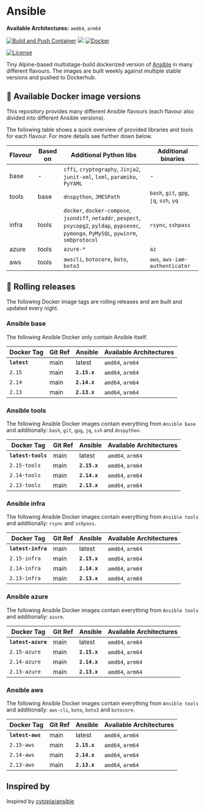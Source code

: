# Ansible

**Available Architectures:**  `amd64`, `arm64`

[![Build and Push Container](https://github.com/mullholland/docker-ansible/actions/workflows/build.yml/badge.svg)](https://github.com/mullholland/docker-ansible/actions/workflows/build.yml)
[![](https://img.shields.io/docker/pulls/mullholland/ansible.svg)](https://hub.docker.com/r/mullholland/ansible)
[![Docker](https://badgen.net/badge/icon/:latest?icon=docker&label=mullholland/ansible)](https://hub.docker.com/r/mullholland/ansible)

[![License](https://img.shields.io/badge/license-MIT-%233DA639.svg)](https://opensource.org/licenses/MIT)

Tiny Alpine-based multistage-build dockerized version of [Ansible](https://www.ansible.com/) in many different flavours.
The images are built weekly against multiple stable versions and pushed to Dockerhub.

## :whale: Available Docker image versions

This repository provides many different Ansible flavours (each flavour also divided into different Ansible versions).

The following table shows a quick overview of provided libraries and tools for each flavour. For more details see further down below.

| Flavour | Based on | Additional Python libs | Additional binaries |
|---------|---------------|------------------------|---------------------|
| base    | -        | `cffi`, `cryptography`, `Jinja2`, `junit-xml`, `lxml`, `paramiko`, `PyYAML` | - |
| tools   | base     | `dnspython`, `JMESPath` | `bash`, `git`, `gpg`, `jq`, `ssh`, `yq` |
| infra   | tools    | `docker`, `docker-compose`, `jsondiff`, `netaddr`, `pexpect`, `psycopg2`, `pyldap`, `pypsexec`, `pymongo`, `PyMySQL`, `pywinrm`, `smbprotocol` | `rsync`, `sshpass` |
| azure   | tools    | `azure-*`              | `az` |
| aws     | tools    | `awscli`, `botocore`, `boto`, `boto3` | `aws`, `aws-iam-authenticator` |

## :repeat: Rolling releases

The following Docker image tags are rolling releases and are built and updated every night.

### Ansible base

The following Ansible Docker only contain Ansible itself.

| Docker Tag               | Git Ref    | Ansible      | Available Architectures                      |
|--------------------------|------------|--------------|----------------------------------------------|
| **`latest`**             | main       | latest       | `amd64`, `arm64`                             |
| `2.15`                   | main       | **`2.15.x`** | `amd64`, `arm64`                             |
| `2.14`                   | main       | **`2.14.x`** | `amd64`, `arm64`                             |
| `2.13`                   | main       | **`2.13.x`** | `amd64`, `arm64`                             |

### Ansible tools

The following Ansible Docker images contain everything from `Ansible base` and additionally: `bash`, `git`, `gpg`, `jq`, `ssh` and `dnspython`.

| Docker Tag               | Git Ref    | Ansible      | Available Architectures                      |
|--------------------------|------------|--------------|----------------------------------------------|
| **`latest-tools`**       | main       | latest       | `amd64`, `arm64`                             |
| `2.15-tools`             | main       | **`2.15.x`** | `amd64`, `arm64`                             |
| `2.14-tools`             | main       | **`2.14.x`** | `amd64`, `arm64`                             |
| `2.13-tools`             | main       | **`2.13.x`** | `amd64`, `arm64`                             |

### Ansible infra

The following Ansible Docker images contain everything from `Ansible tools` and additionally: `rsync` and `sshpass`.

| Docker Tag               | Git Ref    | Ansible      | Available Architectures                      |
|--------------------------|------------|--------------|----------------------------------------------|
| **`latest-infra`**       | main       | latest       | `amd64`, `arm64`                             |
| `2.15-infra`             | main       | **`2.15.x`** | `amd64`, `arm64`                             |
| `2.14-infra`             | main       | **`2.14.x`** | `amd64`, `arm64`                             |
| `2.13-infra`             | main       | **`2.13.x`** | `amd64`, `arm64`                             |

### Ansible azure

The following Ansible Docker images contain everything from `Ansible tools` and additionally: `azure`.

| Docker Tag               | Git Ref    | Ansible      | Available Architectures                      |
|--------------------------|------------|--------------|----------------------------------------------|
| **`latest-azure`**       | main       | latest       | `amd64`, `arm64`                             |
| `2.15-azure`             | main       | **`2.15.x`** | `amd64`, `arm64`                             |
| `2.14-azure`             | main       | **`2.14.x`** | `amd64`, `arm64`                             |
| `2.13-azure`             | main       | **`2.13.x`** | `amd64`, `arm64`                             |

### Ansible aws

The following Ansible Docker images contain everything from `Ansible tools` and additionally: `aws-cli`, `boto`, `boto3` and `botocore`.

| Docker Tag             | Git Ref    | Ansible      | Available Architectures                      |
|------------------------|------------|--------------|----------------------------------------------|
| **`latest-aws`**       | main       | latest       | `amd64`, `arm64`                             |
| `2.15-aws`             | main       | **`2.15.x`** | `amd64`, `arm64`                             |
| `2.14-aws`             | main       | **`2.14.x`** | `amd64`, `arm64`                             |
| `2.13-aws`             | main       | **`2.13.x`** | `amd64`, `arm64`                             |

## Inspired by

Inspired by [cytopia/ansible](https://github.com/cytopia/docker-ansible)
